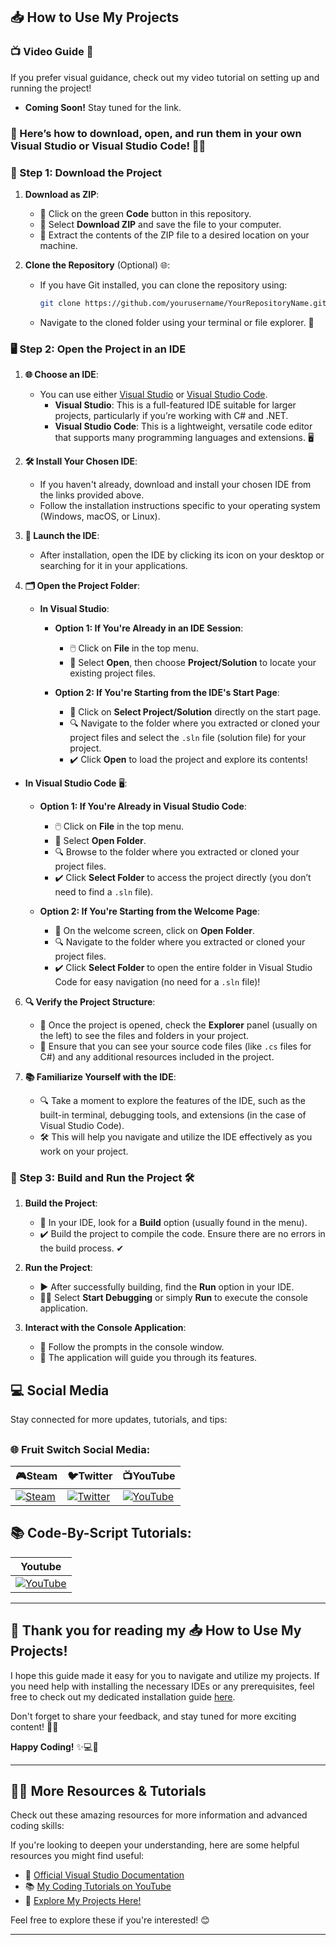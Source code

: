 ## 📥 How to Use My Projects 

### 📺 Video Guide 🎥
If you prefer visual guidance, check out my video tutorial on setting up and running the project! 
- **Coming Soon!** Stay tuned for the link. 

### 🎉 Here’s how to **download**, **open**, and **run** them in your own **Visual Studio** or **Visual Studio Code**! 🚀✨

### 📂 Step 1: Download the Project 

1. **Download as ZIP**:
   - 🌳 Click on the green **Code** button in this repository. 
   - 💾 Select **Download ZIP** and save the file to your computer. 
   - 📂 Extract the contents of the ZIP file to a desired location on your machine. 

2. **Clone the Repository** (Optional) 🌐:
   - If you have Git installed, you can clone the repository using:
     ```bash
     git clone https://github.com/yourusername/YourRepositoryName.git
     ```
   - Navigate to the cloned folder using your terminal or file explorer. 🧭

### 🖥️ Step 2: Open the Project in an IDE

1. **🌐 Choose an IDE**:
   - You can use either [Visual Studio](https://visualstudio.microsoft.com/) or [Visual Studio Code](https://code.visualstudio.com/). 
     - **Visual Studio**: This is a full-featured IDE suitable for larger projects, particularly if you’re working with C# and .NET.
     - **Visual Studio Code**: This is a lightweight, versatile code editor that supports many programming languages and extensions. 🖥️

2. **🛠️ Install Your Chosen IDE**:
   - If you haven't already, download and install your chosen IDE from the links provided above.
   - Follow the installation instructions specific to your operating system (Windows, macOS, or Linux).

3. **🚀 Launch the IDE**:
   - After installation, open the IDE by clicking its icon on your desktop or searching for it in your applications.

4. **🗂️ Open the Project Folder**:
   - **In Visual Studio**:
     - **Option 1: If You're Already in an IDE Session**:
       - 🖱️ Click on **File** in the top menu.
       - 📂 Select **Open**, then choose **Project/Solution** to locate your existing project files.
   
     - **Option 2: If You're Starting from the IDE's Start Page**:
       - 📁 Click on **Select Project/Solution** directly on the start page.
       - 🔍 Navigate to the folder where you extracted or cloned your project files and select the `.sln` file (solution file) for your project.
       - ✔️ Click **Open** to load the project and explore its contents!

  - **In Visual Studio Code** 🖥️:
     - **Option 1: If You're Already in Visual Studio Code**:
       - 🖱️ Click on **File** in the top menu.
       - 📂 Select **Open Folder**.
       - 🔍 Browse to the folder where you extracted or cloned your project files.
       - ✔️ Click **Select Folder** to access the project directly (you don’t need to find a `.sln` file).

     - **Option 2: If You're Starting from the Welcome Page**:
       - 📁 On the welcome screen, click on **Open Folder**.
       - 🔍 Navigate to the folder where you extracted or cloned your project files.
       - ✔️ Click **Select Folder** to open the entire folder in Visual Studio Code for easy navigation (no need for a `.sln` file)!

6. **🔍 Verify the Project Structure**:
   - 📂 Once the project is opened, check the **Explorer** panel (usually on the left) to see the files and folders in your project.
   - 📄 Ensure that you can see your source code files (like `.cs` files for C#) and any additional resources included in the project.

7. **📚 Familiarize Yourself with the IDE**:
   - 🔍 Take a moment to explore the features of the IDE, such as the built-in terminal, debugging tools, and extensions (in the case of Visual Studio Code).
   - 🛠️ This will help you navigate and utilize the IDE effectively as you work on your project.

### 💬 Step 3: Build and Run the Project 🛠️

1. **Build the Project**:
   - 🔧 In your IDE, look for a **Build** option (usually found in the menu). 
   - ✔️ Build the project to compile the code. Ensure there are no errors in the build process. ✔

2. **Run the Project**:
   - ▶️ After successfully building, find the **Run** option in your IDE. 
   - 🏃‍♂️ Select **Start Debugging** or simply **Run** to execute the console application. 

3. **Interact with the Console Application**:
   - 📜 Follow the prompts in the console window. 
   - 🚀 The application will guide you through its features.

## 💻 **Social Media**

Stay connected for more updates, tutorials, and tips:
## <h3> 🌐 Fruit Switch Social Media: </h3>      
| **🎮Steam** | **🐦Twitter** | **📺YouTube** |
|-----------|-------------|--------------|
| [![Steam](https://img.icons8.com/?size=48&id=zNqjI8XKkCv0&format=png)](https://store.steampowered.com/app/2248480/Fruit_Switch/) | [![Twitter](https://img.icons8.com/?size=50&id=phOKFKYpe00C&format=png)](https://x.com/Fruit_Switch) | [![YouTube](https://img.icons8.com/?size=48&id=19318&format=png)](https://www.youtube.com/@FruitSwitchTeam) | 
## 📚 Code-By-Script Tutorials:
| **Youtube** | 
|-----------|
 [![YouTube](https://img.icons8.com/?size=48&id=19318&format=png)](https://www.youtube.com/@CodeByScript) | 
---


## 🙏 **Thank you for reading my 📥 How to Use My Projects!** 

I hope this guide made it easy for you to navigate and utilize my projects. If you need help with installing the necessary IDEs or any prerequisites, feel free to check out my dedicated installation guide [here](#). 

Don't forget to share your feedback, and stay tuned for more exciting content! 🚀✨


**Happy Coding!** ✨💻🚀

---

## 🧑‍🏫 **More Resources & Tutorials**

Check out these amazing resources for more information and advanced coding skills:

If you're looking to deepen your understanding, here are some helpful resources you might find useful:

- 🌟 [Official Visual Studio Documentation](https://docs.microsoft.com/en-us/visualstudio/)
- 📚 [My Coding Tutorials on YouTube](https://www.youtube.com/@CodeByScript)
- 🚀 [Explore My Projects Here!](https://github.com/Code-By-Script?tab=stars)  

Feel free to explore these if you're interested! 😊

---
